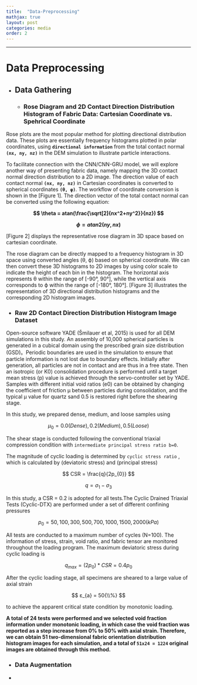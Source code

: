 ```yaml
---
title:  "Data-Preprocessing"
mathjax: true
layout: post
categories: media
order: 2
---
```


---

# Data Preprocessing

* ## **Data Gathering**

  * ### **Rose Diagram and 2D Contact Direction Distribution Histogram of Fabric Data: Cartesian Coordinate vs. Spehrical Coordinate**
 
Rose plots are the most popular method for plotting directional distribution data. These plots are essentially frequency histograms plotted in polar coordinates, using **`directional information`** from the total contact normal **`(nx, ny, nz)`** in the DEM simulation to illustrate particle interactions.

To facilitate connection with the CNN/CNN-GRU model, we will explore another way of presenting fabric data, namely mapping the 3D contact normal direction distribution to a 2D image. The direction value of each contact normal **`(nx, ny, nz)`** in Cartesian coordinates is converted to spherical coordinates **`(θ, φ)`**. The workflow of coordinate conversion is shown in the [Figure 1]. The direction vector of the total contact normal can be converted using the following equation:

**$$ \theta = atan(\frac{\sqrt[2]{nx^2+ny^2}}{nz}) $$**

**$$ \phi = atan2(ny,nx) $$**

[Figure 2] displays the representative rose diagram in 3D space based on cartesian coordinate. 

The rose diagram can be directly mapped to a frequency histogram in 3D space using converted angles (θ, ϕ) based on spherical coordinate. We can then convert these 3D histograms to 2D images by using color scale to indicate the height of each bin in the histogram. The horizontal axis represents θ within the range of [-90°, 90°], while the vertical axis corresponds to ϕ within the range of [-180°, 180°]. [Figure 3] illustrates the representation of 3D directional distribution histograms and the corresponding 2D histogram images.


  * ### **Raw 2D Contact Direction Distribution Histogram Image Dataset**
    
Open-source software YADE (Šmilauer et al, 2015) is used for all DEM simulations in this study. An assembly of 10,000 spherical particles is generated in a cubical domain using the prescribed grain size distribution (GSD)。Periodic boundaries are used in the simulation to ensure that particle information is not lost due to boundary effects. Initially after generation, all particles are not in contact and are thus in a free state. Then an isotropic (or K0) consolidation procedure is performed until a target mean stress (p) value is achieved through the servo-controller set by YADE. Samples with different initial void ratios (e0) can be obtained by changing the coefficient of friction μ between particles during consolidation, and the typical μ value for quartz sand 0.5 is restored right before the shearing stage.

In this study, we prepared dense, medium, and loose samples using 

$$ μ_{0} = 0.0 (Dense), 0.2(Medium), 0.5(Loose) $$ 

The shear stage is conducted following the conventional triaxial compression condition with `intermediate principal stress ratio b=0`. 

The magnitude of cyclic loading is determined by `cyclic stress ratio` , which is calculated by (deviatoric stress) and (principal stress)

$$ CSR = \frac{q}{2p_{0}} $$ 

$$ q = σ_{1}-σ_{3} $$ 

In this study, a CSR = 0.2 is adopted for all tests.The Cyclic Drained Triaxial Tests (Cyclic-DTX) are performed under a set of different confining pressures 

$$ p_{0} = 50, 100, 300, 500, 700, 1000, 1500, 2000 (kPa) $$

All tests are conducted to a maximum number of cycles (N=100). The information of stress, strain, void ratio, and fabric tensor are monitored throughout the loading program. The maximum deviatoric stress during cyclic loading is 

$$ q_{max}=(2p_{0})*CSR = 0.4p_{0} $$

After the cyclic loading stage, all specimens are sheared to a large value of axial strain 

$$ ε_{a} = 50{\\%} $$

to achieve the apparent critical state condition by monotonic loading.

**A total of 24 tests were performed and we selected void fraction information under monotonic loading, in which case the void fraction was reported as a step increase from 0% to 50% with axial strain. Therefore, we can obtain 51 two-dimensional fabric orientation distribution histogram images for each simulation, and a total of **`51x24 = 1224`** original images are obtained through this method.**

  * ### **Data Augmentation**

* 
